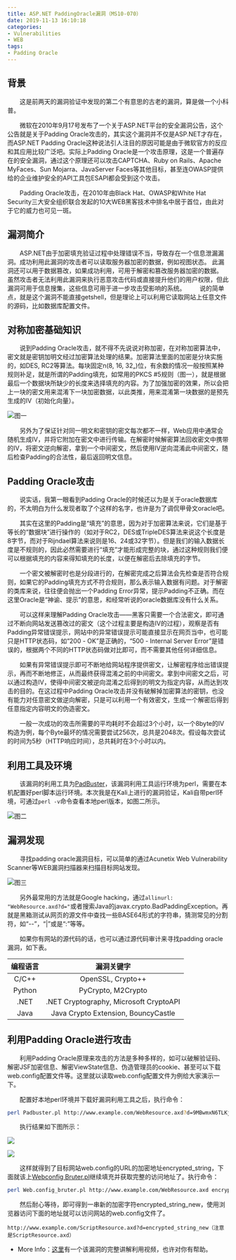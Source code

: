 ```yaml
---
title: ASP.NET PaddingOracle漏洞（MS10-070）
date: 2019-11-13 16:10:18
categories:
- Vulnerabilities
- WEB
tags:
- Padding Oracle
---
```

## 背景
&emsp;&emsp;这是前两天的漏洞验证中发现的第二个有意思的古老的漏洞，算是做一个小科普。

&emsp;&emsp;微软在2010年9月17号发布了一个关于ASP.NET平台的安全漏洞公告，这个公告就是关于Padding Oracle攻击的，其实这个漏洞并不仅是ASP.NET才存在，而ASP.NET Padding Oracle这种说法引人注目的原因可能是由于微软官方的反应和其应用比较广泛吧。实际上Padding Oracle是一个攻击原理，这是一个普遍存在的安全漏洞，通过这个原理还可以攻击CAPTCHA、Ruby on Rails、Apache MyFaces、Sun Mojarra、JavaServer Faces等其他目标，甚至连OWASP提供给的企业维护安全的API工具包ESAPI都会受到这个攻击。

&emsp;&emsp;Padding Oracle攻击，在2010年由Black Hat、OWASP和White Hat Security三大安全组织联合发起的10大WEB黑客技术中排名中居于首位，由此对于它的威力也可见一斑。

<!-- more -->

## 漏洞简介

&emsp;&emsp;ASP.NET由于加密填充验证过程中处理错误不当，导致存在一个信息泄漏漏洞。成功利用此漏洞的攻击者可以读取服务器加密的数据，例如视图状态。 此漏洞还可以用于数据篡改，如果成功利用，可用于解密和篡改服务器加密的数据。 虽然攻击者无法利用此漏洞来执行恶意攻击代码或直接提升他们的用户权限，但此漏洞可用于信息搜集，这些信息可用于进一步攻击受影响的系统。
&emsp;&emsp;说的简单点，就是这个漏洞不能直接getshell，但是理论上可以利用它读取网站上任意文件的源码，比如数据库配置文件。

## 对称加密基础知识

&emsp;&emsp;说到Padding Oracle攻击，就不得不先说说对称加密，在对称加密算法中，密文就是密钥加明文经过加密算法处理的结果。加密算法里面的加密是分块实施的，如DES, RC2等算法。每块固定n(8, 16, 32„)位，有余数的情况一般按照某种规则补足，就是所谓的Padding填充，如常用的PKCS #5规则（图一），就是根据最后一个数据块所缺少的长度来选择填充的内容。为了加强加密的效果，所以会把上一块的密文用来混淆下一块加密数据，以此类推，用来混淆第一块数据的是预先生成的IV（初始化向量）。

![图一](/img/MS10-070/MS10-070-1.png)

&emsp;&emsp;另外为了保证针对同一明文和密钥的密文每次都不一样，Web应用中通常会随机生成IV，并将它附加在密文中进行传输。在解密时候解密算法回收密文中携带的IV，将密文逆向解密，拿到一个中间密文，然后使用IV逆向混淆此中间密文，随后检查Padding的合法性，最后返回明文信息。

## Padding Oracle攻击

&emsp;&emsp;说实话，我第一眼看到Padding Oracle的时候还以为是关于oracle数据库的，不太明白为什么发现者取了个这样的名字，也许是为了调侃甲骨文oracle吧。

&emsp;&emsp;其实在这里的Padding是“填充”的意思，因为对于加密算法来说，它们是基于等长的“数据块”进行操作的（如对于RC2，DES或TripleDES算法来说这个长度是8字节，而对于Rijndael算法来说则是16、24或32字节）。但是我们的输入数据长度是不规则的，因此必然需要进行“填充”才能形成完整的块，通过这种规则我们便可以根据填充的内容来得知填充的长度，以便在解密后去除填充的字节。

&emsp;&emsp;一个密文被解密时也是分段进行的，在解密完成之后算法会先检查是否符合规则，如果它的Padding填充方式不符合规则，那么表示输入数据有问题。对于解密的类库来说，往往便会抛出一个Padding Error异常，提示Padding不正确。而在这里Oracle是“神谕、提示”的意思，和经常听说的oracle数据库没有什么关系。

&emsp;&emsp;可以这样来理解Padding Oracle攻击——黑客只需要一个合法密文，即可通过不断向网站发送篡改过的密文（这个过程主要是构造IV的过程），观察是否有Padding异常错误提示，网站中的异常错误提示可能直接显示在网页当中，也可能只是HTTP状态码，如“200 - OK”是正确的，“500 - Internal Server Error”是错误的，根据两个不同的HTTP状态码做对比即可，而不需要其他任何详细信息。

&emsp;&emsp;如果有异常错误提示即可不断地给网站程序提供密文，让解密程序给出错误提示，再而不断地修正，从而最终获得混淆之前的中间密文。拿到中间密文之后，可以通过构造IV，使得中间密文被逆向混淆之后得到的明文为指定内容，从而达到攻击的目的。在这过程中Padding Oracle攻击并没有破解掉加密算法的密钥，也没有能力对任意密文做逆向解密，只是可以利用一个有效密文，生成一个解密后得到任意指定内容明文的伪造密文。

&emsp;&emsp;一般一次成功的攻击所需要的平均耗时不会超过3个小时，以一个8byte的IV构造为例，每个Byte最坏的情况需要尝试256次，总共是2048次。假设每次尝试的时间为5秒（HTTP响应时间），总共耗时在3个小时以内。

## 利用工具及环境

&emsp;&emsp;该漏洞的利用工具为[PadBuster](https://github.com/Coldwave96/PadBuster)，该漏洞利用工具运行环境为perl，需要在本机配置好perl脚本运行环境。本次我是在Kali上进行的漏洞验证，Kali自带perl环境，可通过`perl -v`命令查看本地perl版本，如图二所示。

![图二](/img/MS10-070/MS10-070-2.png)

## 漏洞发现

&emsp;&emsp;寻找padding oracle漏洞目标，可以简单的通过Acunetix Web Vulnerability Scanner等WEB漏洞扫描器来扫描目标网站发现。

![图三](/img/MS10-070/MS10-070-3.png)

&emsp;&emsp;另外最常用的方法就是Google hacking，通过`allinurl: "WebResource.axd?d="`或者搜索Java的javax.crypto.BadPaddingException。再就是黑箱测试从网页的源文件中查找一些BASE64形式的字符串，猜测常见的分割符，如“--”，“|”或是“:”等等。

&emsp;&emsp;如果你有网站的源代码的话，也可以通过源代码审计来寻找padding oracle漏洞，如下表。

| 编程语言 | 漏洞关键字 |
|:------:|:-----:|
| C/C++  | OpenSSL, Crypto++ |
| Python | PyCrypto, M2Crypto |
|  .NET  | .NET Cryptography, Microsoft CryptoAPI |
|  Java  | Java Crypto Extension, BouncyCastle |

## 利用Padding Oracle进行攻击

&emsp;&emsp;利用Padding Oracle原理来攻击的方法是多种多样的，如可以破解验证码、解密JSF加密信息、解密ViewState信息、伪造管理员的cookie、甚至可以下载web.config配置文件等。这里就以读取web.config配置文件为例给大家演示一下。

&emsp;&emsp;配置好本地perl环境并下载好漏洞利用工具之后，执行命令：

```bash
perl Padbuster.pl http://www.example.com/WebResource.axd?d=9MBwmxN6TLKjC8S3CdFGyw2 9MBwmxN6TLKjC8S3CdFGyw2 16 -encoding 3 -plaintext "|||~/web.config"
```

&emsp;&emsp;执行结果如下图所示：

![](/img/MS10-070/MS10-070-4.png)

![](/img/MS10-070/MS10-070-5.png)

&emsp;&emsp;这样就得到了目标网站web.config的URL的加密地址encrypted_string，下面就该上[Webconfig Bruter.pl](https://github.com/Coldwave96/POC/blob/master/MS10-070-Web.config_bruter.pl)继续填充并获取完整的访问地址了。执行命令：

```bash
perl Web.config_bruter.pl http://www.example.com/WebResource.axd encrypted_string 16
```

&emsp;&emsp;然后耐心等待，即可得到一串新的加密字符encrypted_string_new，使用浏览器访问下面的地址就可以访问网站的web.config文件了。

```Browser
http://www.example.com/ScriptResource.axd?d=encrypted_string_new（注意是ScriptResource.axd）
```

* More Info：[这里](https://v.youku.com/v_show/id_XNTI4OTc2NTc2.html?spm=a2h0j.11185381.listitem_page1.5!2~A)有一个该漏洞的完整讲解利用视频，也许对你有帮助。
